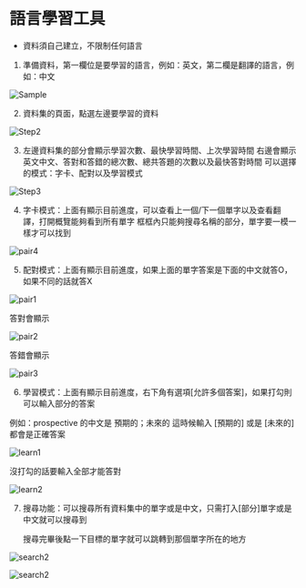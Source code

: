 # 語言學習工具

* 資料須自己建立，不限制任何語言

1. 準備資料，第一欄位是要學習的語言，例如：英文，第二欄是翻譯的語言，例如：中文

![Sample](https://github.com/Johnsonnnn/LearnLanguageTool/blob/main/images/sample.jpg)

2. 資料集的頁面，點選左邊要學習的資料

![Step2](https://github.com/Johnsonnnn/LearnLanguageTool/blob/main/images/step2.jpg)

3. 左邊資料集的部分會顯示學習次數、最快學習時間、上次學習時間
   右邊會顯示英文中文、答對和答錯的總次數、總共答題的次數以及最快答對時間
   可以選擇的模式：字卡、配對以及學習模式

![Step3](https://github.com/Johnsonnnn/LearnLanguageTool/blob/main/images/step3.jpg)

4. 字卡模式：上面有顯示目前進度，可以查看上一個/下一個單字以及查看翻譯，打開概覽能夠看到所有單字
   框框內只能夠搜尋名稱的部分，單字要一模一樣才可以找到
   
![pair4](https://github.com/Johnsonnnn/LearnLanguageTool/blob/main/images/pair4.jpg)

5. 配對模式：上面有顯示目前進度，如果上面的單字答案是下面的中文就答O，如果不同的話就答X

![pair1](https://github.com/Johnsonnnn/LearnLanguageTool/blob/main/images/pair1.jpg)

答對會顯示
  
![pair2](https://github.com/Johnsonnnn/LearnLanguageTool/blob/main/images/pair2.jpg)

答錯會顯示
  
![pair3](https://github.com/Johnsonnnn/LearnLanguageTool/blob/main/images/pair3.jpg)

6. 學習模式：上面有顯示目前進度，右下角有選項[允許多個答案]，如果打勾則可以輸入部分的答案
 
 例如：prospective 的中文是 預期的；未來的
 這時候輸入 [預期的] 或是 [未來的] 都會是正確答案
   
![learn1](https://github.com/Johnsonnnn/LearnLanguageTool/blob/main/images/learn1.jpg)
   
   
沒打勾的話要輸入全部才能答對
  
![learn2](https://github.com/Johnsonnnn/LearnLanguageTool/blob/main/images/learn2.jpg)

7. 搜尋功能：可以搜尋所有資料集中的單字或是中文，只需打入[部分]單字或是中文就可以搜尋到
   
   搜尋完畢後點一下目標的單字就可以跳轉到那個單字所在的地方

![search2](https://github.com/Johnsonnnn/LearnLanguageTool/blob/main/images/search1.jpg)

![search2](https://github.com/Johnsonnnn/LearnLanguageTool/blob/main/images/search2.jpg)

